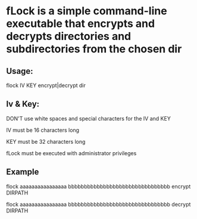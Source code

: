# fLock is a simple command-line executable that encrypts and decrypts directories and subdirectories from the chosen dir

## Usage:
flock IV KEY encrypt|decrypt dir

## Iv & Key:
DON'T use white spaces and special characters for the IV and KEY

IV must be 16 characters long

KEY must be 32 characters long

fLock must be executed with administrator privileges

## Example 
flock aaaaaaaaaaaaaaaa bbbbbbbbbbbbbbbbbbbbbbbbbbbbbbbb encrypt DIRPATH

flock aaaaaaaaaaaaaaaa bbbbbbbbbbbbbbbbbbbbbbbbbbbbbbbb decrypt DIRPATH
